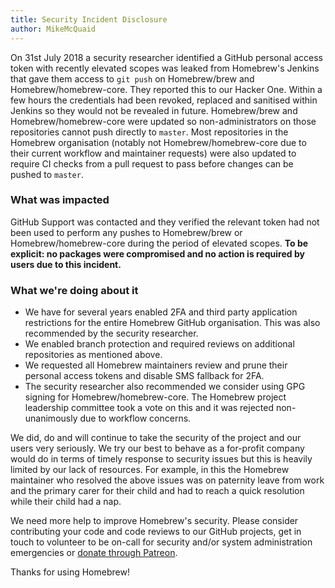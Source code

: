 ```yaml
---
title: Security Incident Disclosure
author: MikeMcQuaid
---
```


On 31st July 2018 a security researcher identified a GitHub personal access token with recently elevated scopes was leaked from Homebrew's Jenkins that gave them access to `git push` on Homebrew/brew and Homebrew/homebrew-core. They reported this to our Hacker One. Within a few hours the credentials had been revoked, replaced and sanitised within Jenkins so they would not be revealed in future. Homebrew/brew and Homebrew/homebrew-core were updated so non-administrators on those repositories cannot push directly to `master`. Most repositories in the Homebrew organisation (notably not Homebrew/homebrew-core due to their current workflow and maintainer requests) were also updated to require CI checks from a pull request to pass before changes can be pushed to `master`.

### What was impacted

GitHub Support was contacted and they verified the relevant token had not been used to perform any pushes to Homebrew/brew or Homebrew/homebrew-core during the period of elevated scopes. **To be explicit: no packages were compromised and no action is required by users due to this incident.**

### What we're doing about it

- We have for several years enabled 2FA and third party application restrictions for the entire Homebrew GitHub organisation. This was also recommended by the security researcher.
- We enabled branch protection and required reviews on additional repositories as mentioned above.
- We requested all Homebrew maintainers review and prune their personal access tokens and disable SMS fallback for 2FA.
- The security researcher also recommended we consider using GPG signing for Homebrew/homebrew-core. The Homebrew project leadership committee took a vote on this and it was rejected non-unanimously due to workflow concerns.

We did, do and will continue to take the security of the project and our users very seriously. We try our best to behave as a for-profit company would do in terms of timely response to security issues but this is heavily limited by our lack of resources. For example, in this the Homebrew maintainer who resolved the above issues was on paternity leave from work and the primary carer for their child and had to reach a quick resolution while their child had a nap.

We need more help to improve Homebrew's security. Please consider contributing your code and code reviews to our GitHub projects, get in touch to volunteer to be on-call for security and/or system administration emergencies or [donate through Patreon](https://www.patreon.com/homebrew).

Thanks for using Homebrew!
